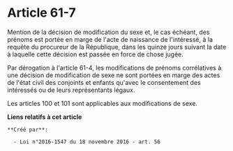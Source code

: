# Article 61-7

Mention de la décision de modification du sexe et, le cas échéant, des prénoms est portée en marge de l'acte de naissance de
l'intéressé, à la requête du procureur de la République, dans les quinze jours suivant la date à laquelle cette décision est
passée en force de chose jugée. 

Par dérogation à l'article 61-4, les modifications de prénoms corrélatives à une décision de modification de sexe ne sont
portées en marge des actes de l'état civil des conjoints et enfants qu'avec le consentement des intéressés ou de leurs
représentants légaux. 

Les articles 100 et 101 sont applicables aux modifications de sexe.

**Liens relatifs à cet article**

	**Créé par**:

	  - Loi n°2016-1547 du 18 novembre 2016 - art. 56

